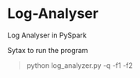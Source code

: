 # Log-Analyser
Log Analyser in PySpark

Sytax to run the program

 > python log_analyzer.py -q <number> -f1 <dir1> -f2 <dir2>
